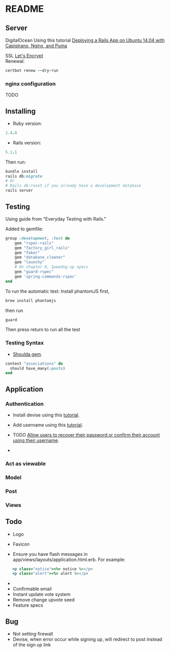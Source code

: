 # README

## Server

DigitalOcean Using this tutorial [Deploying a Rails App on Ubuntu 14.04 with Capistrano, Nginx, and Puma](https://www.digitalocean.com/community/tutorials/deploying-a-rails-app-on-ubuntu-14-04-with-capistrano-nginx-and-puma)

SSL [Let's Encrypt](https://certbot.eff.org/#ubuntuxenial-nginx)  
Renewal:
```ruby
certbot renew --dry-run
```

### nginx configuration
TODO

## Installing

- Ruby version:
```ruby
2.4.0
```
- Rails version:
```ruby
5.1.1
```

Then run:
```ruby
bundle install
rails db:migrate
# Or
# Rails db:reset if you already have a development database
rails server
```

## Testing

Using guide from "Everyday Testing with Rails."

Added to gemfile:
```ruby
group :development, :test do 
    gem "rspec-rails"
    gem "factory_girl_rails"
    gem "faker"
    gem "database_cleaner"
    gem "launchy"
    # On chapter 9, Speedng up specs
    gem "guard-rspec"
    gem 'spring-commands-rspec'
end
```


To run the automatic test:
Install phantomJS first,
```ruby
brew install phantomjs
```
then run
```ruby
guard
```
Then press return to run all the test

### Testing Syntax

- [Shoulda gem](https://github.com/thoughtbot/shoulda).
```ruby
context "associations" do
  should have_many(:posts)
end
```

## Application

### Authentication
- Install devise using this [tutorial](https://github.com/plataformatec/devise#getting-started).

- Add username using this [tutorial](https://github.com/plataformatec/devise/wiki/How-To:-Allow-users-to-sign-in-using-their-username-or-email-address).

- TODO [Allow users to recover their password or confirm their account using their username](https://github.com/plataformatec/devise/wiki/How-To:-Allow-users-to-sign-in-using-their-username-or-email-address#allow-users-to-recover-their-password-or-confirm-their-account-using-their-username).
- 

### Act as viewable

### Model

### Post

### Views


## Todo

- Logo
- Favicon

- Ensure you have flash messages in app/views/layouts/application.html.erb.
 For example:
 ```ruby
    <p class="notice"><%= notice %></p>
    <p class="alert"><%= alert %></p>
 ```
- 
- Confirmable email
- Instant update vote system
- Remove change upvote seed
- Feature specs


## Bug

- Not setting firewall
- Devise, when error occur while signing up, will redirect to post instead of the sign up link

